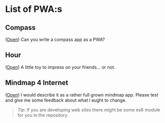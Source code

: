 # List of PWA:s

## Compass
([Open](http://lborgman.github.io/compass/compass.html))
Can you write a compass app as a PWA?

## Hour
([Open](http://lborgman.github.io/hour/hour.html))
A little toy to impress on your friends... or not.

## Mindmap 4 Internet
([Open](http://lborgman.github.io/mm4i))
I would describe it as a rather full grown mindmap app.
Please test and give me some feedback about what I aught to change.

> *Tip:* If you are developing web sites there might be some es6 module for you in the repository.